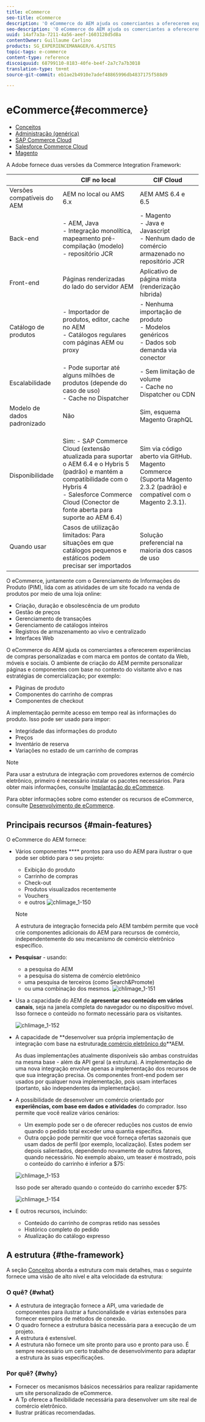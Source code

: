 ```yaml
---
title: eCommerce
seo-title: eCommerce
description: 'O eCommerce do AEM ajuda os comerciantes a oferecerem experiências de compras personalizadas e com marca em pontos de contato da Web, móveis e sociais. '
seo-description: 'O eCommerce do AEM ajuda os comerciantes a oferecerem experiências de compras personalizadas e com marca em pontos de contato da Web, móveis e sociais. '
uuid: 14af7a3a-7211-4a56-aeef-1603128d5d8a
contentOwner: Guillaume Carlino
products: SG_EXPERIENCEMANAGER/6.4/SITES
topic-tags: e-commerce
content-type: reference
discoiquuid: 68799110-8183-40fe-be4f-2a7c7a7b3018
translation-type: tm+mt
source-git-commit: eb1ae2b4910e7adef48865996db4837175f588d9

---
```



# eCommerce{#ecommerce}

* [Conceitos ](/help/sites-administering/concepts.md)
* [Administração (genérica)](/help/sites-administering/generic.md)
* [SAP Commerce Cloud](/help/sites-administering/sap-commerce-cloud.md)
* [Salesforce Commerce Cloud](https://github.com/adobe/commerce-salesforce)
* [Magento](https://www.adobe.io/apis/experiencecloud/commerce-integration-framework/integrations.html#!AdobeDocs/commerce-cif-documentation/master/integrations/02-AEM-Magento.md)

A Adobe fornece duas versões da Commerce Integration Framework:

|  | CIF no local | CIF Cloud |
|-------------------------|--------------------------------------------------------------------------------------------------------------------------------------------------------------------------------------------------------|------------------------------------------------------------------------------------------------------------------------|
| Versões compatíveis do AEM | AEM no local ou AMS 6.x | AEM AMS 6.4 e 6.5 |
| Back-end | - AEM, Java <br> - Integração monolítica, mapeamento pré-compilação (modelo)<br> - repositório JCR | - Magento <br>- Java e Javascript <br>- Nenhum dado de comércio armazenado no repositório JCR |
| Front-end | Páginas renderizadas do lado do servidor AEM | Aplicativo de página mista (renderização híbrida) |
| Catálogo de produtos | - Importador de produtos, editor, cache no AEM <br>- Catálogos regulares com páginas AEM ou proxy | - Nenhuma importação de produto <br>- Modelos genéricos <br>- Dados sob demanda via conector |
| Escalabilidade | - Pode suportar até alguns milhões de produtos (depende do caso de uso) <br> - Cache no Dispatcher | - Sem limitação de volume <br>- Cache no Dispatcher ou CDN |
| Modelo de dados padronizado | Não | Sim, esquema Magento GraphQL |
| Disponibilidade | <br> Sim: - SAP Commerce Cloud (extensão atualizada para suportar o AEM 6.4 e o Hybris 5 (padrão) e mantém a compatibilidade com o Hybris 4 <br>- Salesforce Commerce Cloud (Conector de fonte aberta para suporte ao AEM 6.4) | Sim via código aberto via GitHub. <br> Magento Commerce (Suporta Magento 2.3.2 (padrão) e compatível com o Magento 2.3.1). |
| Quando usar | Casos de utilização limitados: Para situações em que catálogos pequenos e estáticos podem precisar ser importados | Solução preferencial na maioria dos casos de uso |

O eCommerce, juntamente com o Gerenciamento de Informações do Produto (PIM), lida com as atividades de um site focado na venda de produtos por meio de uma loja online:

* Criação, duração e obsolescência de um produto
* Gestão de preços
* Gerenciamento de transações
* Gerenciamento de catálogos inteiros
* Registros de armazenamento ao vivo e centralizado
* Interfaces Web

O eCommerce do AEM ajuda os comerciantes a oferecerem experiências de compras personalizadas e com marca em pontos de contato da Web, móveis e sociais. O ambiente de criação do AEM permite personalizar páginas e componentes com base no contexto do visitante alvo e nas estratégias de comercialização; por exemplo:

* Páginas de produto
* Componentes do carrinho de compras
* Componentes de checkout

A implementação permite acesso em tempo real às informações do produto. Isso pode ser usado para impor:

* Integridade das informações do produto
* Preços
* Inventário de reserva
* Variações no estado de um carrinho de compras

>[!NOTE]
>
>Para usar a estrutura de integração com provedores externos de comércio eletrônico, primeiro é necessário instalar os pacotes necessários. Para obter mais informações, consulte [Implantação do eCommerce](/help/sites-deploying/ecommerce.md).
>
>Para obter informações sobre como estender os recursos de eCommerce, consulte [Desenvolvimento de eCommerce](/help/sites-developing/ecommerce.md).

## Principais recursos {#main-features}

O eCommerce do AEM fornece:

* Vários componentes **** prontos para uso do AEM para ilustrar o que pode ser obtido para o seu projeto:

   * Exibição do produto
   * Carrinho de compras
   * Check-out
   * Produtos visualizados recentemente
   * Vouchers
   * e outros
   ![chlimage_1-150](assets/chlimage_1-150.png)

   >[!NOTE]
   >
   >A estrutura de integração fornecida pelo AEM também permite que você crie componentes adicionais do AEM para recursos de comércio, independentemente do seu mecanismo de comércio eletrônico específico.

* **Pesquisar** - usando:

   * a pesquisa do AEM
   * a pesquisa do sistema de comércio eletrônico
   * uma pesquisa de terceiros (como Search&amp;Promote)
   * ou uma combinação dos mesmos.
   ![chlimage_1-151](assets/chlimage_1-151.png)

* Usa a capacidade do AEM de **apresentar seu conteúdo em vários canais**, seja na janela completa do navegador ou no dispositivo móvel. Isso fornece o conteúdo no formato necessário para os visitantes.

   ![chlimage_1-152](assets/chlimage_1-152.png)

* A capacidade de **desenvolver sua própria implementação de integração com base na estrutura[de comércio eletrônico do](#the-framework)**AEM.

   As duas implementações atualmente disponíveis são ambas construídas na mesma base - além da API geral (a estrutura). A implementação de uma nova integração envolve apenas a implementação dos recursos de que sua integração precisa. Os componentes front-end podem ser usados por qualquer nova implementação, pois usam interfaces (portanto, são independentes da implementação).

* A possibilidade de desenvolver um comércio orientado por **experiências, com base em dados e atividades** do comprador. Isso permite que você realize vários cenários:

   * Um exemplo pode ser o de oferecer reduções nos custos de envio quando o pedido total exceder uma quantia específica.
   * Outra opção pode permitir que você forneça ofertas sazonais que usam dados de perfil (por exemplo, localização). Estes podem ser depois salientados, dependendo novamente de outros fatores, quando necessário.
   No exemplo abaixo, um teaser é mostrado, pois o conteúdo do carrinho é inferior a $75:

   ![chlimage_1-153](assets/chlimage_1-153.png)

   Isso pode ser alterado quando o conteúdo do carrinho exceder $75:

   ![chlimage_1-154](assets/chlimage_1-154.png)

* E outros recursos, incluindo:

   * Conteúdo do carrinho de compras retido nas sessões
   * Histórico completo do pedido
   * Atualização do catálogo expresso

## A estrutura {#the-framework}

A seção [Conceitos](/help/sites-administering/concepts.md) aborda a estrutura com mais detalhes, mas o seguinte fornece uma visão de alto nível e alta velocidade da estrutura:

### O quê? {#what}

* A estrutura de integração fornece a API, uma variedade de componentes para ilustrar a funcionalidade e várias extensões para fornecer exemplos de métodos de conexão.
* O quadro fornece a estrutura básica necessária para a execução de um projeto.
* A estrutura é extensível.
* A estrutura não fornece um site pronto para uso e pronto para uso. É sempre necessário um certo trabalho de desenvolvimento para adaptar a estrutura às suas especificações.

### Por quê? {#why}

* Fornecer os mecanismos básicos necessários para realizar rapidamente um site personalizado de eCommerce.
* A Tp oferece a flexibilidade necessária para desenvolver um site real de comércio eletrônico.
* Ilustrar práticas recomendadas.

